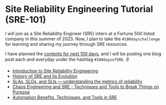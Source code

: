 # Site Reliability Engineering Tutorial (SRE-101)

I will join as a Site Reliability Engineer (SRE) intern at a Fortune 500 listed company in this summer of 2023. Now, I plan to take the `#100dayschallenge` for learning and sharing my journey through SRE resources.

I have planned the [contents for next 100 days](https://medium.com/@shantoroy/learning-about-site-reliability-engineering-with-the-100daysofsre-challenge-66380323c0d1), and I will be posting one blog post each and everyday under the hashtag `#100daysofSRE`. ✌️

* [Introduction to Site Reliability Engineering](https://shantoroy.com/sre/intro-to-site-reliability-engineering/)
* [History of SRE and its Evolution](https://shantoroy.com/sre/site-reliability-engineering-history-&-evolution/)
* [SLAs, SLOs, and SLIs — understanding the metrics of reliability](https://shantoroy.com/sre/sla-slo-sli-metrics-of-sre/)
* [Chaos Engineering and SRE - Techniques and Tools to Break Things on Purpose](https://shantoroy.com/sre/chaos-engineering-techniques-and-tools-for-sre/)
* [Automation Benefits, Techniques, and Tools in SRE](https://shantoroy.com/sre/automation-benefits-techniques-and-tools-in-SRE/)
